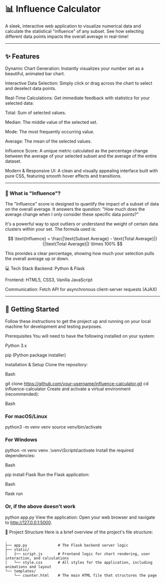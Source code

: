 # 📊 Influence Calculator
A sleek, interactive web application to visualize numerical data and calculate the statistical "influence" of any subset. See how selecting different data points impacts the overall average in real-time!

---

## ✨ Features

Dynamic Chart Generation: Instantly visualizes your number set as a beautiful, animated bar chart.

Interactive Data Selection: Simply click or drag across the chart to select and deselect data points.

Real-Time Calculations: Get immediate feedback with statistics for your selected data:

Total: Sum of selected values.

Median: The middle value of the selected set.

Mode: The most frequently occurring value.

Average: The mean of the selected values.

Influence Score: A unique metric calculated as the percentage change between the average of your selected subset and the average of the entire dataset.

Modern & Responsive UI: A clean and visually appealing interface built with pure CSS, featuring smooth hover effects and transitions.

---

### 🤔 What is "Influence"?
The "Influence" score is designed to quantify the impact of a subset of data on the overall average. It answers the question: "How much does the average change when I only consider these specific data points?"

It's a powerful way to spot outliers or understand the weight of certain data clusters within your set. The formula used is:

$$ \text{Influence} = \frac{|\text{Subset Average} - \text{Total Average}|}{|\text{Total Average}|} \times 100% $$

This provides a clear percentage, showing how much your selection pulls the overall average up or down.

💻 Tech Stack
Backend: Python & Flask

Frontend: HTML5, CSS3, Vanilla JavaScript

Communication: Fetch API for asynchronous client-server requests (AJAX)

---

## 🚀 Getting Started
Follow these instructions to get the project up and running on your local machine for development and testing purposes.

Prerequisites
You will need to have the following installed on your system:

Python 3.x

pip (Python package installer)

Installation & Setup
Clone the repository:

Bash

git clone https://github.com/your-username/influence-calculator.git
cd influence-calculator
Create and activate a virtual environment (recommended):

Bash

### For macOS/Linux
python3 -m venv venv
source venv/bin/activate

### For Windows
python -m venv venv
.\venv\Scripts\activate
Install the required dependencies:

Bash

pip install Flask
Run the Flask application:

Bash

flask run
### Or, if the above doesn't work
python app.py
View the application:
Open your web browser and navigate to http://127.0.0.1:5000.

📁 Project Structure
Here is a brief overview of the project's file structure:

```
.
├── app.py              # The Flask backend server logic
├── static/
│   ├── script.js       # Frontend logic for chart rendering, user interaction, and calculations
│   └── style.css       # All styles for the application, including animations and layout
└── templates/
    └── counter.html    # The main HTML file that structures the page
